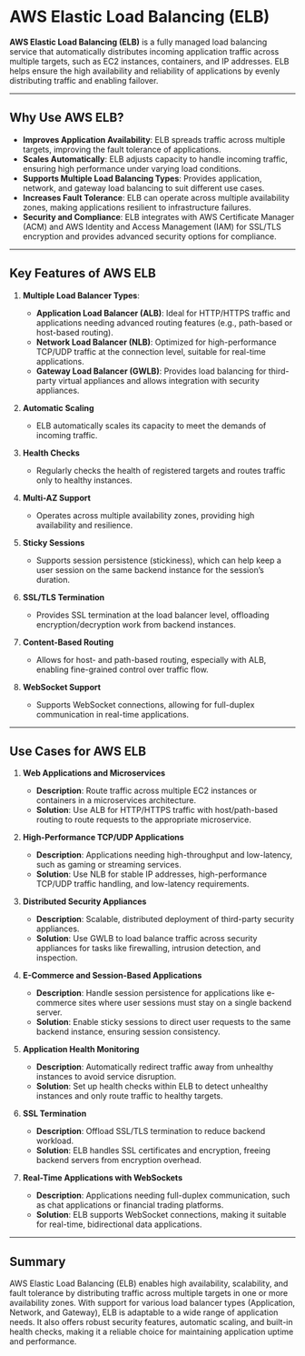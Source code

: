 # AWS Elastic Load Balancing (ELB)

**AWS Elastic Load Balancing (ELB)** is a fully managed load balancing service that automatically distributes incoming application traffic across multiple targets, such as EC2 instances, containers, and IP addresses. ELB helps ensure the high availability and reliability of applications by evenly distributing traffic and enabling failover.

---

## Why Use AWS ELB?
- **Improves Application Availability**: ELB spreads traffic across multiple targets, improving the fault tolerance of applications.
- **Scales Automatically**: ELB adjusts capacity to handle incoming traffic, ensuring high performance under varying load conditions.
- **Supports Multiple Load Balancing Types**: Provides application, network, and gateway load balancing to suit different use cases.
- **Increases Fault Tolerance**: ELB can operate across multiple availability zones, making applications resilient to infrastructure failures.
- **Security and Compliance**: ELB integrates with AWS Certificate Manager (ACM) and AWS Identity and Access Management (IAM) for SSL/TLS encryption and provides advanced security options for compliance.

---

## Key Features of AWS ELB
1. **Multiple Load Balancer Types**:
   - **Application Load Balancer (ALB)**: Ideal for HTTP/HTTPS traffic and applications needing advanced routing features (e.g., path-based or host-based routing).
   - **Network Load Balancer (NLB)**: Optimized for high-performance TCP/UDP traffic at the connection level, suitable for real-time applications.
   - **Gateway Load Balancer (GWLB)**: Provides load balancing for third-party virtual appliances and allows integration with security appliances.
  
2. **Automatic Scaling**
   - ELB automatically scales its capacity to meet the demands of incoming traffic.

3. **Health Checks**
   - Regularly checks the health of registered targets and routes traffic only to healthy instances.

4. **Multi-AZ Support**
   - Operates across multiple availability zones, providing high availability and resilience.

5. **Sticky Sessions**
   - Supports session persistence (stickiness), which can help keep a user session on the same backend instance for the session’s duration.

6. **SSL/TLS Termination**
   - Provides SSL termination at the load balancer level, offloading encryption/decryption work from backend instances.

7. **Content-Based Routing**
   - Allows for host- and path-based routing, especially with ALB, enabling fine-grained control over traffic flow.

8. **WebSocket Support**
   - Supports WebSocket connections, allowing for full-duplex communication in real-time applications.

---

## Use Cases for AWS ELB

1. **Web Applications and Microservices**
   - **Description**: Route traffic across multiple EC2 instances or containers in a microservices architecture.
   - **Solution**: Use ALB for HTTP/HTTPS traffic with host/path-based routing to route requests to the appropriate microservice.

2. **High-Performance TCP/UDP Applications**
   - **Description**: Applications needing high-throughput and low-latency, such as gaming or streaming services.
   - **Solution**: Use NLB for stable IP addresses, high-performance TCP/UDP traffic handling, and low-latency requirements.

3. **Distributed Security Appliances**
   - **Description**: Scalable, distributed deployment of third-party security appliances.
   - **Solution**: Use GWLB to load balance traffic across security appliances for tasks like firewalling, intrusion detection, and inspection.

4. **E-Commerce and Session-Based Applications**
   - **Description**: Handle session persistence for applications like e-commerce sites where user sessions must stay on a single backend server.
   - **Solution**: Enable sticky sessions to direct user requests to the same backend instance, ensuring session consistency.

5. **Application Health Monitoring**
   - **Description**: Automatically redirect traffic away from unhealthy instances to avoid service disruption.
   - **Solution**: Set up health checks within ELB to detect unhealthy instances and only route traffic to healthy targets.

6. **SSL Termination**
   - **Description**: Offload SSL/TLS termination to reduce backend workload.
   - **Solution**: ELB handles SSL certificates and encryption, freeing backend servers from encryption overhead.

7. **Real-Time Applications with WebSockets**
   - **Description**: Applications needing full-duplex communication, such as chat applications or financial trading platforms.
   - **Solution**: ELB supports WebSocket connections, making it suitable for real-time, bidirectional data applications.

---

## Summary

AWS Elastic Load Balancing (ELB) enables high availability, scalability, and fault tolerance by distributing traffic across multiple targets in one or more availability zones. With support for various load balancer types (Application, Network, and Gateway), ELB is adaptable to a wide range of application needs. It also offers robust security features, automatic scaling, and built-in health checks, making it a reliable choice for maintaining application uptime and performance.
